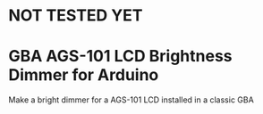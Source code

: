 # NOT TESTED YET

# GBA AGS-101 LCD Brightness Dimmer for Arduino
Make a bright dimmer for a AGS-101 LCD installed in a classic GBA
